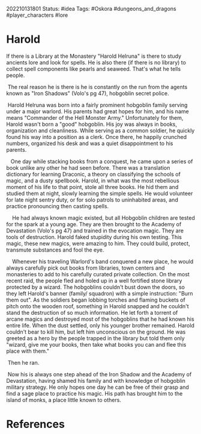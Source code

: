202210131801
Status: #idea
Tags: #Oskora #dungeons_and_dragons #player_characters #lore 

# Harold
If there is a Library at the Monastery "Harold Helruna" is there to study ancients lore and look for spells. He is also there (if there is no library) to collect spell components like pearls and seaweed. That's what he tells people. 

  

 The real reason he is there is he is constantly on the run from the agents known as "Iron Shadows" (Volo's pg 47), hobgoblin secret police.

  

 Harold Helruna was born into a fairly prominent hobgoblin family serving under a major warlord. His parents had great hopes for him, and his name means "Commander of the Hell Monster Army." Unfortunately for them, Harold wasn't born a "good" hobgoblin. His joy was always in books, organization and cleanliness. While serving as a common soldier, he quickly found his way into a position as a clerk. Once there, he happily crunched numbers, organized his desk and was a quiet disappointment to his parents. 

   One day while stacking books from a conquest, he came upon a series of book unlike any other he had seen before. There was a translation dictionary for learning Draconic, a theory on classifying the schools of magic, and a dusty spellbook. Harold, in what was the most rebellious moment of his life to that point, stole all three books. He hid them and studied them at night, slowly learning the simple spells. He would volunteer for late night sentry duty, or for solo patrols to uninhabited areas, and practice pronouncing then casting spells. 

    He had always known magic existed, but all Hobgoblin children are tested for the spark at a young age. They are then brought to the Academy of Devastation (Volo's pg 47) and trained in the evocation magic. They are tools of destruction. Harold faked stupidity during his own testing. This magic, these new magics, were amazing to him. They could build, protect, transmute substances and fool the eye. 

    Whenever his traveling Warlord's band conquered a new place, he would always carefully pick out books from libraries, town centers and monasteries to add to his carefully curated private collection. On the most recent raid, the people fled and holed up in a well fortified stone library protected by a wizard. The hobgoblins couldn't bust down the doors, so they left Harold's banner (family/ squadron) with a simple instruction: "Burn them out". As the soldiers began lobbing torches and flaming buckets of pitch onto the wooden roof, something in Harold snapped and he couldn't stand the destruction of so much information. He let forth a torrent of arcane magics and destroyed most of the hobgoblins that he had known his entire life. When the dust settled, only his younger brother remained. Harold couldn't bear to kill him, but left him unconscious on the ground. He was greeted as a hero by the people trapped in the library but told them only "wizard, give me your books, then take what books you can and flee this place with them." 

 Then he ran. 

 Now his is always one step ahead of the Iron Shadow and the Academy of Devastation, having shamed his family and with knowledge of hobgoblin military strategy. He only hopes one day he can be free of their grasp and find a sage place to practice his magic. His path has brought him to the island of monks, a place little known to others.


# References

